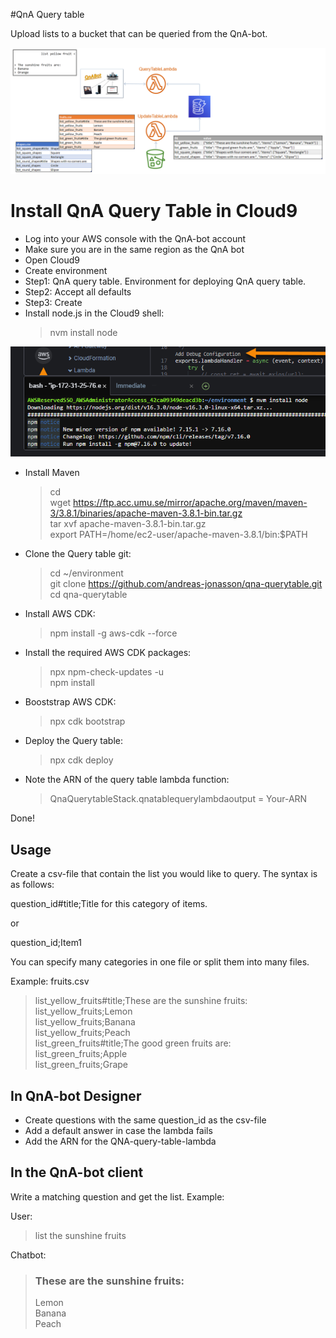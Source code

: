 #QnA Query table

Upload lists to a bucket that can be queried from the QnA-bot.

![Design](design.png)

# Install QnA Query Table in Cloud9

* Log into your AWS console with the QnA-bot account
* Make sure you are in the same region as the QnA bot
* Open Cloud9
* Create environment
* Step1: QnA query table. Environment for deploying QnA query table.
* Step2: Accept all defaults
* Step3: Create
* Install node.js in the Cloud9 shell:
  > nvm install node
>
![install_node.png](install_node.png)

* Install Maven
  > cd \
  > wget https://ftp.acc.umu.se/mirror/apache.org/maven/maven-3/3.8.1/binaries/apache-maven-3.8.1-bin.tar.gz \
  > tar xvf apache-maven-3.8.1-bin.tar.gz \
  > export PATH=/home/ec2-user/apache-maven-3.8.1/bin:$PATH

* Clone the Query table git:
  > cd ~/environment \
  > git clone https://github.com/andreas-jonasson/qna-querytable.git \
  > cd qna-querytable

* Install AWS CDK:
  > npm install -g aws-cdk --force

* Install the required AWS CDK packages:
  > npx npm-check-updates -u \
  > npm install

* Booststrap AWS CDK:
  > npx cdk bootstrap

* Deploy the Query table:
  > npx cdk deploy

* Note the ARN of the query table lambda function:
  > QnaQuerytableStack.qnatablequerylambdaoutput = Your-ARN

Done!

## Usage

Create a csv-file that contain the list you would like to query. The syntax is
as follows:

question_id#title;Title for this category of items.

or

question_id;Item1

You can specify many categories in one file or split them into many files.

Example: fruits.csv

> list_yellow_fruits#title;These are the sunshine fruits: \
list_yellow_fruits;Lemon \
list_yellow_fruits;Banana \
list_yellow_fruits;Peach \
list_green_fruits#title;The good green fruits are: \
list_green_fruits;Apple \
list_green_fruits;Grape 

## In QnA-bot Designer
* Create questions with the same question_id as the csv-file
* Add a default answer in case the lambda fails
* Add the ARN for the QNA-query-table-lambda

## In the QnA-bot client
Write a matching question and get the list. Example:

User:
> list the sunshine fruits

Chatbot:
> ### These are the sunshine fruits:
>Lemon\
Banana\
Peach

